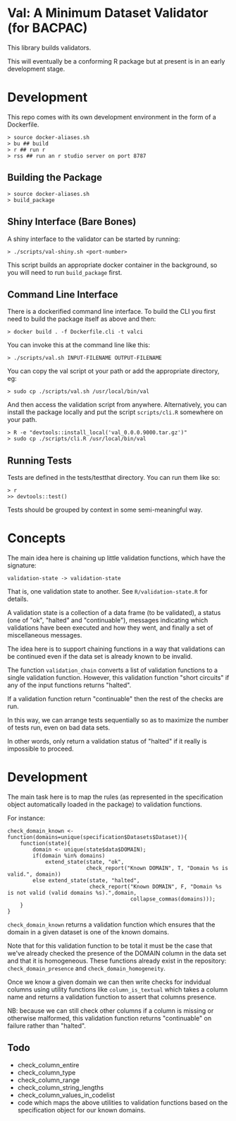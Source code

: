 Val: A Minimum Dataset Validator (for BACPAC)
=============================================

This library builds validators.

This will eventually be a conforming R package but at present is in an
early development stage.

Development
===========

This repo comes with its own development environment in the form of a
Dockerfile.

    > source docker-aliases.sh
    > bu ## build 
    > r ## run r
    > rss ## run an r studio server on port 8787
    
Building the Package
--------------------

    > source docker-aliases.sh
    > build_package
    
Shiny Interface (Bare Bones)
----------------------------

A shiny interface to the validator can be started by running:

    > ./scripts/val-shiny.sh <port-number>
    
This script builds an appropriate docker container in the background,
so you will need to run `build_package` first.
    
Command Line Interface
----------------------

There is a dockerified command line interface. To build the CLI you
first need to build the package itself as above and then:

    > docker build . -f Dockerfile.cli -t valci
    
You can invoke this at the command line like this:

    > ./scripts/val.sh INPUT-FILENAME OUTPUT-FILENAME
    
You can copy the val script ot your path or add the appropriate
directory, eg:

    > sudo cp ./scripts/val.sh /usr/local/bin/val
    
And then access the validation script from anywhere. Alternatively,
you can install the package locally and put the script `scripts/cli.R`
somewhere on your path.

    > R -e "devtools::install_local('val_0.0.0.9000.tar.gz')"
    > sudo cp ./scripts/cli.R /usr/local/bin/val 

Running Tests
-------------

Tests are defined in the tests/testthat directory. You can run them
like so:

    > r
    >> devtools::test()
    
Tests should be grouped by context in some semi-meaningful way. 

Concepts
========

The main idea here is chaining up little validation functions, which
have the signature:

    validation-state -> validation-state
    
That is, one validation state to another. See `R/validation-state.R`
for details.

A validation state is a collection of a data frame (to be validated),
a status (one of "ok", "halted" and "continuable"), messages
indicating which validations have been executed and how they went, and
finally a set of miscellaneous messages.

The idea here is to support chaining functions in a way that
validations can be continued even if the data set is already known to
be invalid.

The function `validation_chain` converts a list of validation
functions to a single validation function. However, this validation
function "short circuits" if any of the input functions returns
"halted". 

If a validation function return "continuable" then the rest of the
checks are run.

In this way, we can arrange tests sequentially so as to maximize the
number of tests run, even on bad data sets.

In other words, only return a validation status of "halted" if it
really is impossible to proceed.

Development
===========

The main task here is to map the rules (as represented in the
specification object automatically loaded in the package) to
validation functions.

For instance:

    check_domain_known <- function(domains=unique(specification$Datasets$Dataset)){
        function(state){
            domain <- unique(state$data$DOMAIN);
            if(domain %in% domains)
                extend_state(state, "ok",
                             check_report("Known DOMAIN", T, "Domain %s is valid.", domain))
            else extend_state(state, "halted",
                              check_report("Known DOMAIN", F, "Domain %s is not valid (valid domains %s).",domain,
                                           collapse_commas(domains)));
        }
    }

`check_domain_known` returns a validation function which ensures that
the domain in a given dataset is one of the known domains.

Note that for this validation function to be total it must be the case
that we've already checked the presence of the DOMAIN column in the
data set and that it is homogeneous. These functions already exist in
the repository: `check_domain_presence` and
`check_domain_homogeneity`.

Once we know a given domain we can then write checks for indvidual
columns using utility functions like `column_is_textual` which takes a
column name and returns a validation function to assert that columns
presence.

NB: because we can still check other columns if a column is missing or
otherwise malformed, this validation function returns "continuable" on
failure rather than "halted".

Todo
----

* check_column_entire
* check_column_type
* check_column_range
* check_column_string_lengths
* check_column_values_in_codelist
* code which maps the above utilities to validation functions based on
  the specification object for our known domains.
  
